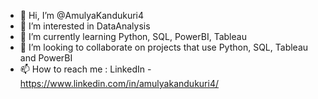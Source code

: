 - 👋 Hi, I’m @AmulyaKandukuri4
- 👀 I’m interested in DataAnalysis 
- 🌱 I’m currently learning Python, SQL, PowerBI, Tableau
- 💞️ I’m looking to collaborate on projects that use Python, SQL, Tableau and PowerBI
- 📫 How to reach me : LinkedIn - https://www.linkedin.com/in/amulyakandukuri4/

<!---
AmulyaKandukuri4/AmulyaKandukuri4 is a ✨ special ✨ repository because its `README.md` (this file) appears on your GitHub profile.
You can click the Preview link to take a look at your changes.
--->
